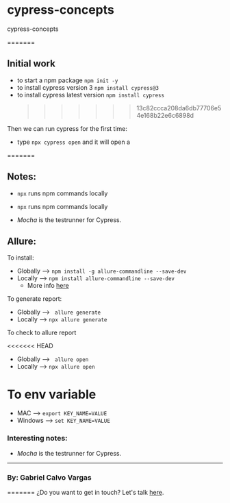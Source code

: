 # cypress-concepts

cypress-concepts

=======

## Initial work

- to start a npm package `npm init -y`
- to install cypress version 3 `npm install cypress@3`
- to install cypress latest version `npm install cypress`
  > > > > > > > 13c82ccca208da6db77706e54e168b22e6c6898d

Then we can run cypress for the first time:

- type `npx cypress open` and it will open a

=======

## Notes:

- `npx` runs npm commands locally

- `npx` runs npm commands locally

- _Mocha_ is the testrunner for Cypress.

## Allure:

To install:

- Globally --> `npm install -g allure-commandline --save-dev`
- Locally --> `npm install allure-commandline --save-dev`
  - More info [here](https://www.npmjs.com/package/allure-commandline)

To generate report:

- Globally --> ` allure generate`
- Locally --> `npx allure generate`

To check to allure report

<<<<<<< HEAD

- Globally --> ` allure open`
- Locally --> `npx allure open`

# To env variable

- MAC --> `export KEY_NAME=VALUE`
- Windows --> `set KEY_NAME=VALUE`

### Interesting notes:

- _Mocha_ is the testrunner for Cypress.

---

### By: Gabriel Calvo Vargas

=======
¿Do you want to get in touch? Let's talk [here](https://www.linkedin.com/in/gcalvoCR/).
